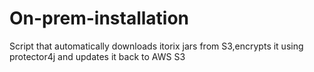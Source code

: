 # On-prem-installation

Script that automatically downloads itorix jars from S3,encrypts it using protector4j and updates it back to AWS S3
